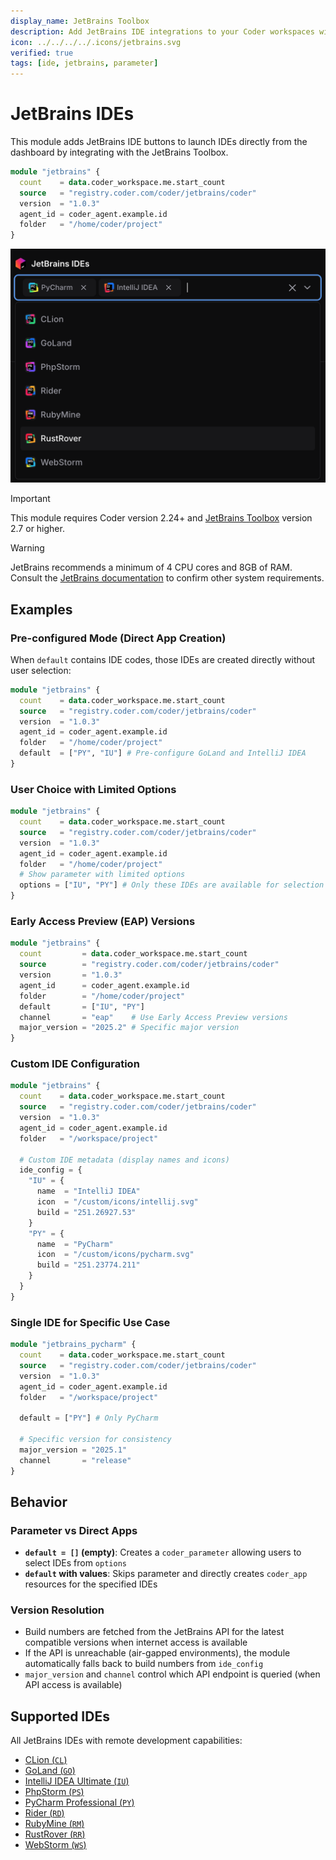 ```yaml
---
display_name: JetBrains Toolbox
description: Add JetBrains IDE integrations to your Coder workspaces with configurable options.
icon: ../../../../.icons/jetbrains.svg
verified: true
tags: [ide, jetbrains, parameter]
---
```


# JetBrains IDEs

This module adds JetBrains IDE buttons to launch IDEs directly from the dashboard by integrating with the JetBrains Toolbox.

```tf
module "jetbrains" {
  count    = data.coder_workspace.me.start_count
  source   = "registry.coder.com/coder/jetbrains/coder"
  version  = "1.0.3"
  agent_id = coder_agent.example.id
  folder   = "/home/coder/project"
}
```

![JetBrains IDEs list](../../.images/jetbrains-dropdown.png)

> [!IMPORTANT]
> This module requires Coder version 2.24+ and [JetBrains Toolbox](https://www.jetbrains.com/toolbox-app/) version 2.7 or higher.

> [!WARNING]
> JetBrains recommends a minimum of 4 CPU cores and 8GB of RAM.
> Consult the [JetBrains documentation](https://www.jetbrains.com/help/idea/prerequisites.html#min_requirements) to confirm other system requirements.

## Examples

### Pre-configured Mode (Direct App Creation)

When `default` contains IDE codes, those IDEs are created directly without user selection:

```tf
module "jetbrains" {
  count    = data.coder_workspace.me.start_count
  source   = "registry.coder.com/coder/jetbrains/coder"
  version  = "1.0.3"
  agent_id = coder_agent.example.id
  folder   = "/home/coder/project"
  default  = ["PY", "IU"] # Pre-configure GoLand and IntelliJ IDEA
}
```

### User Choice with Limited Options

```tf
module "jetbrains" {
  count    = data.coder_workspace.me.start_count
  source   = "registry.coder.com/coder/jetbrains/coder"
  version  = "1.0.3"
  agent_id = coder_agent.example.id
  folder   = "/home/coder/project"
  # Show parameter with limited options
  options = ["IU", "PY"] # Only these IDEs are available for selection
}
```

### Early Access Preview (EAP) Versions

```tf
module "jetbrains" {
  count         = data.coder_workspace.me.start_count
  source        = "registry.coder.com/coder/jetbrains/coder"
  version       = "1.0.3"
  agent_id      = coder_agent.example.id
  folder        = "/home/coder/project"
  default       = ["IU", "PY"]
  channel       = "eap"    # Use Early Access Preview versions
  major_version = "2025.2" # Specific major version
}
```

### Custom IDE Configuration

```tf
module "jetbrains" {
  count    = data.coder_workspace.me.start_count
  source   = "registry.coder.com/coder/jetbrains/coder"
  version  = "1.0.3"
  agent_id = coder_agent.example.id
  folder   = "/workspace/project"

  # Custom IDE metadata (display names and icons)
  ide_config = {
    "IU" = {
      name  = "IntelliJ IDEA"
      icon  = "/custom/icons/intellij.svg"
      build = "251.26927.53"
    }
    "PY" = {
      name  = "PyCharm"
      icon  = "/custom/icons/pycharm.svg"
      build = "251.23774.211"
    }
  }
}
```

### Single IDE for Specific Use Case

```tf
module "jetbrains_pycharm" {
  count    = data.coder_workspace.me.start_count
  source   = "registry.coder.com/coder/jetbrains/coder"
  version  = "1.0.3"
  agent_id = coder_agent.example.id
  folder   = "/workspace/project"

  default = ["PY"] # Only PyCharm

  # Specific version for consistency
  major_version = "2025.1"
  channel       = "release"
}
```

## Behavior

### Parameter vs Direct Apps

- **`default = []` (empty)**: Creates a `coder_parameter` allowing users to select IDEs from `options`
- **`default` with values**: Skips parameter and directly creates `coder_app` resources for the specified IDEs

### Version Resolution

- Build numbers are fetched from the JetBrains API for the latest compatible versions when internet access is available
- If the API is unreachable (air-gapped environments), the module automatically falls back to build numbers from `ide_config`
- `major_version` and `channel` control which API endpoint is queried (when API access is available)

## Supported IDEs

All JetBrains IDEs with remote development capabilities:

- [CLion (`CL`)](https://www.jetbrains.com/clion/)
- [GoLand (`GO`)](https://www.jetbrains.com/go/)
- [IntelliJ IDEA Ultimate (`IU`)](https://www.jetbrains.com/idea/)
- [PhpStorm (`PS`)](https://www.jetbrains.com/phpstorm/)
- [PyCharm Professional (`PY`)](https://www.jetbrains.com/pycharm/)
- [Rider (`RD`)](https://www.jetbrains.com/rider/)
- [RubyMine (`RM`)](https://www.jetbrains.com/ruby/)
- [RustRover (`RR`)](https://www.jetbrains.com/rust/)
- [WebStorm (`WS`)](https://www.jetbrains.com/webstorm/)

